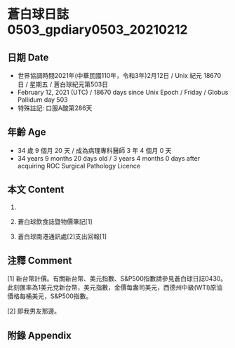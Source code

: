 [_metadata_:encoding]: - "utf-8"
[_metadata_:language]: - "zh-Hant-TW"
[_metadata_:fileformat]: - "markdown"
[_metadata_:MIME_type]: - "text/plain"
[_metadata_:markdown_version]: - "commonmark version 0.29"
[_metadata_:markdown_spec]: - "https://spec.commonmark.org/0.29/"

# 蒼白球日誌0503_gpdiary0503_20210212 #

## 日期 Date ##

* 世界協調時間2021年(中華民國110年，令和3年)2月12日 / Unix 紀元 18670 日 / 星期五 / 蒼白球紀元第503日
* February 12, 2021 (UTC) / 18670 days since Unix Epoch / Friday / Globus Pallidum day 503
* 特殊註記: 口服A酸第286天

## 年齡 Age ##

* 34 歲 9 個月 20 天 / 成為病理專科醫師 3 年 4 個月 0 天
* 34 years 9 months 20 days old / 3 years 4 months 0 days after acquiring ROC Surgical Pathology Licence

## 本文 Content ##

1. 

    
2. 蒼白球飲食誌暨物價筆記[1]

    
3. 蒼白球南港通訊處[2]支出回報[1]

    

## 注釋 Comment ##

[1] 新台幣計價。有關新台幣、美元指數、S&P500指數請參見蒼白球日誌0430。此刻匯率為1美元兌新台幣，美元指數，金價每盎司美元，西德州中級(WTI)原油價格每桶美元，S&P500指數。


[2] 即我男友那邊。



## 附錄 Appendix ##


